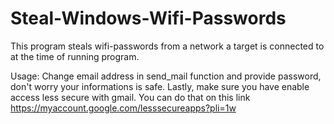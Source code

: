# Steal-Windows-Wifi-Passwords
This program steals wifi-passwords from a network a target is connected to at the time of running program.

Usage: Change email address in send_mail function and provide password, don't worry your informations is safe. 
Lastly, make sure you have enable access less secure with gmail. You can do that on this link https://myaccount.google.com/lesssecureapps?pli=1w    
